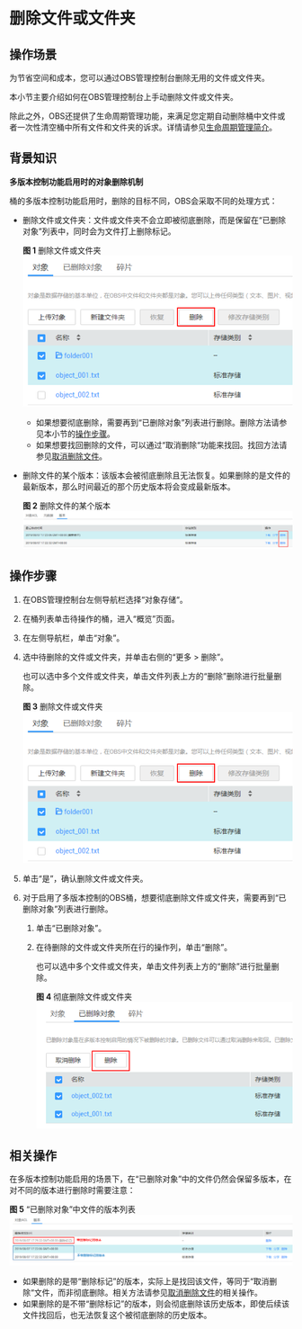 # 删除文件或文件夹<a name="zh-cn_topic_0045829108"></a>

## 操作场景<a name="section13666357124317"></a>

为节省空间和成本，您可以通过OBS管理控制台删除无用的文件或文件夹。

本小节主要介绍如何在OBS管理控制台上手动删除文件或文件夹。

除此之外，OBS还提供了生命周期管理功能，来满足您定期自动删除桶中文件或者一次性清空桶中所有文件和文件夹的诉求。详情请参见[生命周期管理简介](生命周期管理简介.md)。

## 背景知识<a name="section4474995017112"></a>

**多版本控制功能启用时的对象删除机制**

桶的多版本控制功能启用时，删除的目标不同，OBS会采取不同的处理方式：

-   删除文件或文件夹：文件或文件夹不会立即被彻底删除，而是保留在“已删除对象”列表中，同时会为文件打上删除标记。

    **图 1**  删除文件或文件夹<a name="fig142971656142419"></a>  
    ![](figures/删除文件或文件夹.png "删除文件或文件夹")

    -   如果想要彻底删除，需要再到“已删除对象”列表进行删除。删除方法请参见本小节的[操作步骤](#section56466209)。
    -   如果想要找回删除的文件，可以通过“取消删除“功能来找回。找回方法请参见[取消删除文件](取消删除文件.md)。

-   删除文件的某个版本：该版本会被彻底删除且无法恢复。如果删除的是文件的最新版本，那么时间最近的那个历史版本将会变成最新版本。

    **图 2**  删除文件的某个版本<a name="zh-cn_topic_0066176932_fig118881211285"></a>  
    ![](figures/删除文件的某个版本.png "删除文件的某个版本")


## 操作步骤<a name="section56466209"></a>

1.  在OBS管理控制台左侧导航栏选择“对象存储“。
2.  在桶列表单击待操作的桶，进入“概览”页面。
3.  在左侧导航栏，单击“对象”。
4.  选中待删除的文件或文件夹，并单击右侧的“更多 \> 删除”。

    也可以选中多个文件或文件夹，单击文件列表上方的“删除”删除进行批量删除。

    **图 3**  删除文件或文件夹<a name="fig224112451521"></a>  
    ![](figures/删除文件或文件夹.png "删除文件或文件夹")

5.  单击“是”，确认删除文件或文件夹。
6.  对于启用了多版本控制的OBS桶，想要彻底删除文件或文件夹，需要再到“已删除对象”列表进行删除。
    1.  单击“已删除对象”。
    2.  在待删除的文件或文件夹所在行的操作列，单击“删除”。

        也可以选中多个文件或文件夹，单击文件列表上方的“删除”进行批量删除。

        **图 4**  彻底删除文件或文件夹<a name="fig23454825414"></a>  
        ![](figures/彻底删除文件或文件夹.png "彻底删除文件或文件夹")



## 相关操作<a name="section089519314196"></a>

在多版本控制功能启用的场景下，在“已删除对象”中的文件仍然会保留多版本，在对不同的版本进行删除时需要注意：

**图 5**  “已删除对象”中文件的版本列表<a name="fig1372184185619"></a>  
![](figures/已删除对象-中文件的版本列表.png "已删除对象-中文件的版本列表")

-   如果删除的是带“删除标记”的版本，实际上是找回该文件，等同于“取消删除“文件，而非彻底删除。相关方法请参见[取消删除文件](取消删除文件.md)的相关操作。
-   如果删除的是不带“删除标记”的版本，则会彻底删除该历史版本，即使后续该文件找回后，也无法恢复这个被彻底删除的历史版本。

